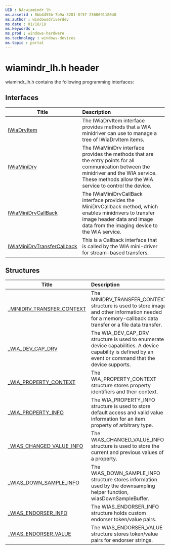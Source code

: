 ```yaml
---
UID : NA:wiamindr_lh
ms.assetid : 8bb4455b-7b9a-3281-8f57-256069118040
ms.author : windowsdriverdev
ms.date : 01/18/18
ms.keywords : 
ms.prod : windows-hardware
ms.technology : windows-devices
ms.topic : portal
---
```


# wiamindr_lh.h header



wiamindr_lh.h contains the following programming interfaces:



## Interfaces
| Title | Description |
| ---- |:---- |
| [IWiaDrvItem](nn-wiamindr_lh-iwiadrvitem.md) | The IWiaDrvItem interface provides methods that a WIA minidriver can use to manage a tree of IWiaDrvItem items. |
| [IWiaMiniDrv](nn-wiamindr_lh-iwiaminidrv.md) | The IWiaMiniDrv interface provides the methods that are the entry points for all communication between the minidriver and the WIA service. These methods allow the WIA service to control the device. |
| [IWiaMiniDrvCallBack](nn-wiamindr_lh-iwiaminidrvcallback.md) | The IWiaMiniDrvCallBack interface provides the MiniDrvCallback method, which enables minidrivers to transfer image header data and image data from the imaging device to the WIA service. |
| [IWiaMiniDrvTransferCallback](nn-wiamindr_lh-iwiaminidrvtransfercallback.md) | This is a Callback interface that is called by the WIA mini-driver for stream-based transfers. |





## Structures
| Title | Description |
| ---- |:---- |
| [_MINIDRV_TRANSFER_CONTEXT](ns-wiamindr_lh-_minidrv_transfer_context.md) | The MINIDRV_TRANSFER_CONTEXT structure is used to store image and other information needed for a memory-callback data transfer or a file data transfer. |
| [_WIA_DEV_CAP_DRV](ns-wiamindr_lh-_wia_dev_cap_drv.md) | The WIA_DEV_CAP_DRV structure is used to enumerate device capabilities. A device capability is defined by an event or command that the device supports. |
| [_WIA_PROPERTY_CONTEXT](ns-wiamindr_lh-_wia_property_context.md) | The WIA_PROPERTY_CONTEXT structure stores property identifiers and their context. |
| [_WIA_PROPERTY_INFO](ns-wiamindr_lh-_wia_property_info.md) | The WIA_PROPERTY_INFO structure is used to store default access and valid value information for an item property of arbitrary type. |
| [_WIAS_CHANGED_VALUE_INFO](ns-wiamindr_lh-_wias_changed_value_info.md) | The WIAS_CHANGED_VALUE_INFO structure is used to store the current and previous values of a property. |
| [_WIAS_DOWN_SAMPLE_INFO](ns-wiamindr_lh-_wias_down_sample_info.md) | The WIAS_DOWN_SAMPLE_INFO structure stores information used by the downsampling helper function, wiasDownSampleBuffer. |
| [_WIAS_ENDORSER_INFO](ns-wiamindr_lh-_wias_endorser_info.md) | The WIAS_ENDORSER_INFO structure holds custom endorser token/value pairs. |
| [_WIAS_ENDORSER_VALUE](ns-wiamindr_lh-_wias_endorser_value.md) | The WIAS_ENDORSER_VALUE structure stores token/value pairs for endorser strings. |